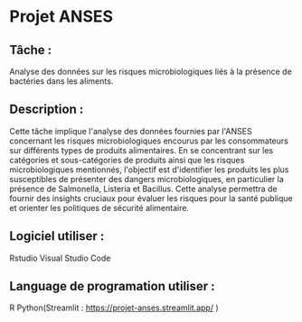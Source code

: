 # Projet ANSES
## Tâche :
Analyse des données sur les risques microbiologiques liés à la présence de bactéries dans les aliments.

## Description : 
Cette tâche implique l'analyse des données fournies par l'ANSES concernant les risques microbiologiques encourus par les consommateurs sur différents types de produits alimentaires. En se concentrant sur les catégories et sous-catégories de produits ainsi que les risques microbiologiques mentionnés, l'objectif est d'identifier les produits les plus susceptibles de présenter des dangers microbiologiques, en particulier la présence de Salmonella, Listeria et Bacillus. Cette analyse permettra de fournir des insights cruciaux pour évaluer les risques pour la santé publique et orienter les politiques de sécurité alimentaire.

## Logiciel utiliser :
Rstudio
Visual Studio Code

##  Language de programation utiliser :

R
Python(Streamlit : https://projet-anses.streamlit.app/ )


